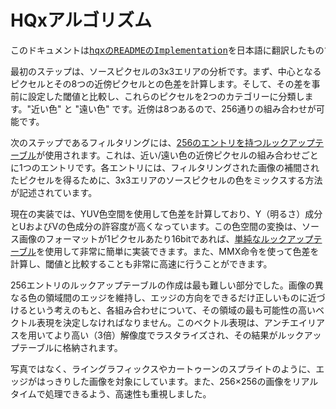 # HQxアルゴリズム

<pre>
このドキュメントは<a href="https://code.google.com/archive/p/hqx/wikis/ReadMe.wiki">hqxのREADMEのImplementation</a>を日本語に翻訳したものです。
</pre>

最初のステップは、ソースピクセルの3x3エリアの分析です。まず、中心となるピクセルとその8つの近傍ピクセルとの色差を計算します。そして、その差を事前に設定した閾値と比較し、これらのピクセルを2つのカテゴリーに分類します。"近い色" と "遠い色" です。近傍は8つあるので、256通りの組み合わせが可能です。

次のステップであるフィルタリングには、[256のエントリを持つルックアップテーブル](https://github.com/grom358/hqx/blob/124c9399fa136fb0f743417ca27dfa2ca2860c2d/src/hq2x.c#L151)が使用されます。これは、近い/遠い色の近傍ピクセルの組み合わせごとに1つのエントリです。各エントリには、フィルタリングされた画像の補間されたピクセルを得るために、3x3エリアのソースピクセルの色をミックスする方法が記述されています。

現在の実装では、YUV色空間を使用して色差を計算しており、Y（明るさ）成分とUおよびVの色成分の許容度が高くなっています。この色空間の変換は、ソース画像のフォーマットが1ピクセルあたり16bitであれば、[単純なルックアップテーブル](https://github.com/grom358/hqx/blob/124c9399fa136fb0f743417ca27dfa2ca2860c2d/src/init.c#L22)を使用して非常に簡単に実装できます。また、MMX命令を使って色差を計算し、閾値と比較することも非常に高速に行うことができます。

256エントリのルックアップテーブルの作成は最も難しい部分でした。画像の異なる色の領域間のエッジを維持し、エッジの方向をできるだけ正しいものに近づけるという考えのもと、各組み合わせについて、その領域の最も可能性の高いベクトル表現を決定しなければなりません。このベクトル表現は、アンチエイリアスを用いてより高い（3倍）解像度でラスタライズされ、その結果がルックアップテーブルに格納されます。

写真ではなく、ライングラフィックスやカートゥーンのスプライトのように、エッジがはっきりした画像を対象にしています。また、256×256の画像をリアルタイムで処理できるよう、高速性も重視しました。

